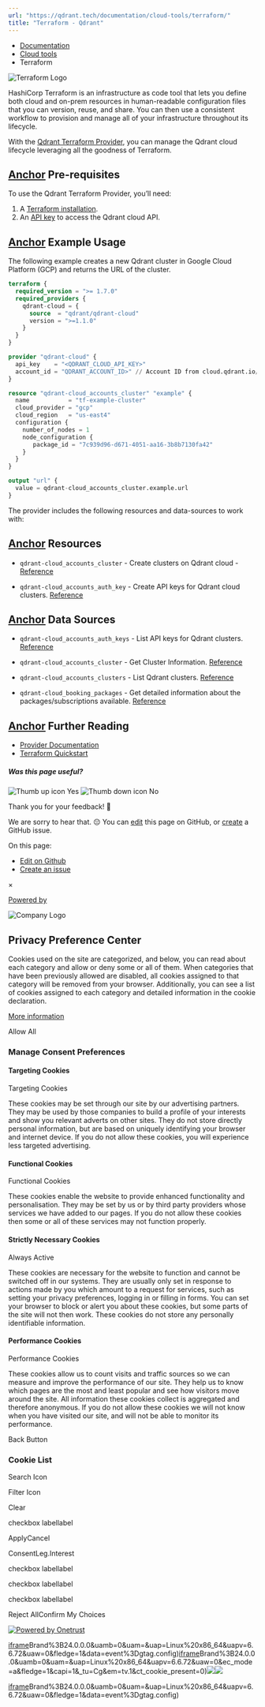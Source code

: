 ```yaml
---
url: "https://qdrant.tech/documentation/cloud-tools/terraform/"
title: "Terraform - Qdrant"
---
```


- [Documentation](https://qdrant.tech/documentation/)
- [Cloud tools](https://qdrant.tech/documentation/cloud-tools/)
- Terraform

![Terraform Logo](https://qdrant.tech/documentation/platforms/terraform/terraform.png)

HashiCorp Terraform is an infrastructure as code tool that lets you define both cloud and on-prem resources in human-readable configuration files that you can version, reuse, and share. You can then use a consistent workflow to provision and manage all of your infrastructure throughout its lifecycle.

With the [Qdrant Terraform Provider](https://registry.terraform.io/providers/qdrant/qdrant-cloud/latest), you can manage the Qdrant cloud lifecycle leveraging all the goodness of Terraform.

## [Anchor](https://qdrant.tech/documentation/cloud-tools/terraform/\#pre-requisites) Pre-requisites

To use the Qdrant Terraform Provider, you’ll need:

1. A [Terraform installation](https://developer.hashicorp.com/terraform/install).
2. An [API key](https://qdrant.tech/documentation/qdrant-cloud-api/#authentication-connecting-to-cloud-api) to access the Qdrant cloud API.

## [Anchor](https://qdrant.tech/documentation/cloud-tools/terraform/\#example-usage) Example Usage

The following example creates a new Qdrant cluster in Google Cloud Platform (GCP) and returns the URL of the cluster.

```terraform
terraform {
  required_version = ">= 1.7.0"
  required_providers {
    qdrant-cloud = {
      source  = "qdrant/qdrant-cloud"
      version = ">=1.1.0"
    }
  }
}

provider "qdrant-cloud" {
  api_key    = "<QDRANT_CLOUD_API_KEY>"
  account_id = "QDRANT_ACCOUNT_ID>" // Account ID from cloud.qdrant.io/accounts/<QDRANT_ACCOUNT_ID>/ (can be overriden on resource level)
}

resource "qdrant-cloud_accounts_cluster" "example" {
  name           = "tf-example-cluster"
  cloud_provider = "gcp"
  cloud_region   = "us-east4"
  configuration {
    number_of_nodes = 1
    node_configuration {
       package_id = "7c939d96-d671-4051-aa16-3b8b7130fa42"
    }
  }
}

output "url" {
  value = qdrant-cloud_accounts_cluster.example.url
}

```

The provider includes the following resources and data-sources to work with:

## [Anchor](https://qdrant.tech/documentation/cloud-tools/terraform/\#resources) Resources

- `qdrant-cloud_accounts_cluster` \- Create clusters on Qdrant cloud - [Reference](https://github.com/qdrant/terraform-provider-qdrant-cloud/blob/main/docs/resources/accounts_cluster.md)

- `qdrant-cloud_accounts_auth_key` \- Create API keys for Qdrant cloud clusters. [Reference](https://github.com/qdrant/terraform-provider-qdrant-cloud/blob/main/docs/resources/accounts_auth_key.md)


## [Anchor](https://qdrant.tech/documentation/cloud-tools/terraform/\#data-sources) Data Sources

- `qdrant-cloud_accounts_auth_keys` \- List API keys for Qdrant clusters. [Reference](https://github.com/qdrant/terraform-provider-qdrant-cloud/blob/main/docs/data-sources/accounts_auth_keys.md)

- `qdrant-cloud_accounts_cluster` \- Get Cluster Information. [Reference](https://github.com/qdrant/terraform-provider-qdrant-cloud/blob/main/docs/data-sources/accounts_cluster.md)

- `qdrant-cloud_accounts_clusters` \- List Qdrant clusters. [Reference](https://github.com/qdrant/terraform-provider-qdrant-cloud/blob/main/docs/data-sources/accounts_clusters.md)

- `qdrant-cloud_booking_packages` \- Get detailed information about the packages/subscriptions available. [Reference](https://github.com/qdrant/terraform-provider-qdrant-cloud/blob/main/docs/data-sources/booking_packages.md)


## [Anchor](https://qdrant.tech/documentation/cloud-tools/terraform/\#further-reading) Further Reading

- [Provider Documentation](https://registry.terraform.io/providers/qdrant/qdrant-cloud/latest/docs)
- [Terraform Quickstart](https://developer.hashicorp.com/terraform/tutorials)

##### Was this page useful?

![Thumb up icon](https://qdrant.tech/icons/outline/thumb-up.svg)
Yes
![Thumb down icon](https://qdrant.tech/icons/outline/thumb-down.svg)
No

Thank you for your feedback! 🙏

We are sorry to hear that. 😔 You can [edit](https://qdrant.tech/github.com/qdrant/landing_page/tree/master/qdrant-landing/content/documentation/cloud-tools/terraform.md) this page on GitHub, or [create](https://github.com/qdrant/landing_page/issues/new/choose) a GitHub issue.

On this page:

- [Edit on Github](https://github.com/qdrant/landing_page/tree/master/qdrant-landing/content/documentation/cloud-tools/terraform.md)
- [Create an issue](https://github.com/qdrant/landing_page/issues/new/choose)

×

[Powered by](https://qdrant.tech/)

![Company Logo](https://cdn.cookielaw.org/logos/static/ot_company_logo.png)

## Privacy Preference Center

Cookies used on the site are categorized, and below, you can read about each category and allow or deny some or all of them. When categories that have been previously allowed are disabled, all cookies assigned to that category will be removed from your browser.
Additionally, you can see a list of cookies assigned to each category and detailed information in the cookie declaration.


[More information](https://qdrant.tech/legal/privacy-policy/#cookies-and-web-beacons)

Allow All

### Manage Consent Preferences

#### Targeting Cookies

Targeting Cookies

These cookies may be set through our site by our advertising partners. They may be used by those companies to build a profile of your interests and show you relevant adverts on other sites. They do not store directly personal information, but are based on uniquely identifying your browser and internet device. If you do not allow these cookies, you will experience less targeted advertising.

#### Functional Cookies

Functional Cookies

These cookies enable the website to provide enhanced functionality and personalisation. They may be set by us or by third party providers whose services we have added to our pages. If you do not allow these cookies then some or all of these services may not function properly.

#### Strictly Necessary Cookies

Always Active

These cookies are necessary for the website to function and cannot be switched off in our systems. They are usually only set in response to actions made by you which amount to a request for services, such as setting your privacy preferences, logging in or filling in forms. You can set your browser to block or alert you about these cookies, but some parts of the site will not then work. These cookies do not store any personally identifiable information.

#### Performance Cookies

Performance Cookies

These cookies allow us to count visits and traffic sources so we can measure and improve the performance of our site. They help us to know which pages are the most and least popular and see how visitors move around the site. All information these cookies collect is aggregated and therefore anonymous. If you do not allow these cookies we will not know when you have visited our site, and will not be able to monitor its performance.

Back Button

### Cookie List

Search Icon

Filter Icon

Clear

checkbox labellabel

ApplyCancel

ConsentLeg.Interest

checkbox labellabel

checkbox labellabel

checkbox labellabel

Reject AllConfirm My Choices

[![Powered by Onetrust](https://cdn.cookielaw.org/logos/static/powered_by_logo.svg)](https://www.onetrust.com/products/cookie-consent/)

[iframe](https://td.doubleclick.net/td/rul/10862264272?random=1748575408898&cv=11&fst=1748575408898&fmt=3&bg=ffffff&guid=ON&async=1&gtm=45be55s2v9117590405z8898302740za200zb898302740&gcd=13l3l3l3l1l1&dma=0&tag_exp=101509157~103116026~103130498~103130500~103200004~103233427~103252644~103252646~103351866~103351868~104481633~104481635~104559073~104559075&ptag_exp=101509157~103116026~103130498~103130500~103200004~103233427~103252644~103252646~103351869~103351871~104481633~104481635~104559073~104559075&u_w=1280&u_h=1024&url=https%3A%2F%2Fqdrant.tech%2Fdocumentation%2Fcloud-tools%2Fterraform%2F&hn=www.googleadservices.com&frm=0&tiba=Terraform%20-%20Qdrant&npa=0&pscdl=noapi&auid=1336049556.1748575409&uaa=x86&uab=64&uafvl=Google%2520Chrome%3B137.0.7151.55%7CChromium%3B137.0.7151.55%7CNot%252FA)Brand%3B24.0.0.0&uamb=0&uam=&uap=Linux%20x86_64&uapv=6.6.72&uaw=0&fledge=1&data=event%3Dgtag.config)[iframe](https://td.doubleclick.net/td/rul/10862264272?random=1748575408875&cv=11&fst=1748575408875&fmt=3&bg=ffffff&guid=ON&async=1&gcl_ctr=1&gtm=45be55s2v9117590405z8898302740za200zb898302740&gcd=13l3l3l3l1l1&dma=0&tag_exp=101509157~103116026~103130498~103130500~103200004~103233427~103252644~103252646~103351866~103351868~104481633~104481635~104559073~104559075&ptag_exp=101509157~103116026~103130498~103130500~103200004~103233427~103252644~103252646~103351869~103351871~104481633~104481635~104559073~104559075&u_w=1280&u_h=1024&url=https%3A%2F%2Fqdrant.tech%2Fdocumentation%2Fcloud-tools%2Fterraform%2F&label=_FJrCMev-7EDEND_w7so&hn=www.googleadservices.com&frm=0&tiba=Terraform%20-%20Qdrant&value=0&bttype=purchase&npa=0&pscdl=noapi&auid=1336049556.1748575409&uaa=x86&uab=64&uafvl=Google%2520Chrome%3B137.0.7151.55%7CChromium%3B137.0.7151.55%7CNot%252FA)Brand%3B24.0.0.0&uamb=0&uam=&uap=Linux%20x86_64&uapv=6.6.72&uaw=0&ec_mode=a&fledge=1&capi=1&_tu=Cg&em=tv.1&ct_cookie_present=0)![](https://t.co/1/i/adsct?bci=4&dv=America%2FAdak%26en-US%2Cen%26Google%20Inc.%26Linux%20x86_64%26255%261280%261024%264%2624%261280%261024%260%26na&eci=3&event=%7B%7D&event_id=cf1f5ac5-ea81-43f4-842e-dbccadcf4ead&integration=advertiser&p_id=Twitter&p_user_id=0&pl_id=81a8984d-3548-48fc-820c-43824153f0be&tw_document_href=https%3A%2F%2Fqdrant.tech%2Fdocumentation%2Fcloud-tools%2Fterraform%2F&tw_iframe_status=0&txn_id=o81g6&type=javascript&version=2.3.33)![](https://analytics.twitter.com/1/i/adsct?bci=4&dv=America%2FAdak%26en-US%2Cen%26Google%20Inc.%26Linux%20x86_64%26255%261280%261024%264%2624%261280%261024%260%26na&eci=3&event=%7B%7D&event_id=cf1f5ac5-ea81-43f4-842e-dbccadcf4ead&integration=advertiser&p_id=Twitter&p_user_id=0&pl_id=81a8984d-3548-48fc-820c-43824153f0be&tw_document_href=https%3A%2F%2Fqdrant.tech%2Fdocumentation%2Fcloud-tools%2Fterraform%2F&tw_iframe_status=0&txn_id=o81g6&type=javascript&version=2.3.33)

[iframe](https://td.doubleclick.net/td/rul/10862264272?random=1748575410116&cv=11&fst=1748575410116&fmt=3&bg=ffffff&guid=ON&async=1&gtm=45be55s2v9117590405za200zb898302740&gcd=13l3l3l3l1l1&dma=0&tag_exp=101509157~103116026~103130498~103130500~103200004~103233427~103252644~103252646~103351866~103351868~104481633~104481635~104559073~104559075&ptag_exp=101509157~103116026~103130498~103130500~103200004~103233427~103252644~103252646~103351869~103351871~104481633~104481635~104559073~104559075&u_w=1280&u_h=1024&url=https%3A%2F%2Fqdrant.tech%2Fdocumentation%2Fcloud-tools%2Fterraform%2F&hn=www.googleadservices.com&frm=0&tiba=Terraform%20-%20Qdrant&did=dZTQ1Zm&gdid=dZTQ1Zm&npa=0&pscdl=noapi&auid=1336049556.1748575409&uaa=x86&uab=64&uafvl=Google%2520Chrome%3B137.0.7151.55%7CChromium%3B137.0.7151.55%7CNot%252FA)Brand%3B24.0.0.0&uamb=0&uam=&uap=Linux%20x86_64&uapv=6.6.72&uaw=0&fledge=1&data=event%3Dgtag.config)